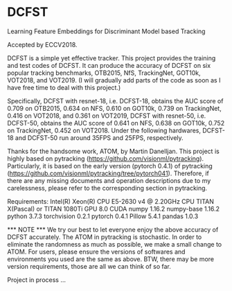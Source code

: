 # DCFST
Learning Feature Embeddings for Discriminant Model based Tracking

Accepted by ECCV2018.

DCFST is a simple yet effective tracker. This project provides the training and test codes of DCFST. It can produce the accuracy of DCFST on six popular tracking benchmarks, OTB2015, NfS, TrackingNet, GOT10k, VOT2018, and VOT2019. (I will gradually add parts of the code as soon as I have free time to deal with this project.)

Specifically, DCFST with resnet-18, i.e. DCFST-18, obtains the AUC score of 0.709 on OTB2015, 0.634 on NFS, 0.610 on GOT10k, 0.739 on TrackingNet, 0.416 on VOT2018, and 0.361 on VOT2019, DCFST with resnet-50, i.e. DCFST-50, obtains the AUC score of 0.641 on NFS, 0.638 on GOT10k, 0.752 on TrackingNet, 0.452 on VOT2018. Under the following hardwares, DCFST-18 and DCFST-50 run around 35FPS and 25FPS, respectively.

Thanks for the handsome work, ATOM, by Martin Danelljan. This project is highly based on pytracking (https://github.com/visionml/pytracking). Particularly, it is based on the early version (pytorch 0.4.1) of pytracking (https://github.com/visionml/pytracking/tree/pytorch041). Therefore, if there are any missing documents and operation descriptions due to my carelessness, please refer to the corresponding section in pytracking.

Requirements:
Intel(R) Xeon(R) CPU E5-2630 v4 @ 2.20GHz CPU
TITAN X(Pascal) or TITAN 1080Ti GPU
8.0 CUDA
numpy  1.16.2
numpy-base  1.16.2
python  3.7.3
torchvision  0.2.1
pytorch  0.4.1
Pillow 5.4.1
pandas 1.0.3

*** NOTE *** We try our best to let everyone enjoy the above accuracy of DCFST accurately. The ATOM in pytracking is stochastic. In order to eliminate the randomness as much as possible, we make a small change to ATOM. For users, please ensure the versions of softwares and environments you used are the same as above. BTW, there may be more version requirements, those are all we can think of so far.

Project in process ...
